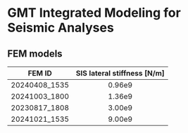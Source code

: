 # GMT Integrated Modeling for Seismic Analyses

## FEM models

| FEM ID | SIS lateral stiffness [N/m] |
|:---:|:------------------:|
| 20240408_1535 | 0.96e9 |
| 20241003_1800 | 1.36e9 |
| 20230817_1808 | 3.00e9 |
| 20241021_1535 | 9.00e9 |
